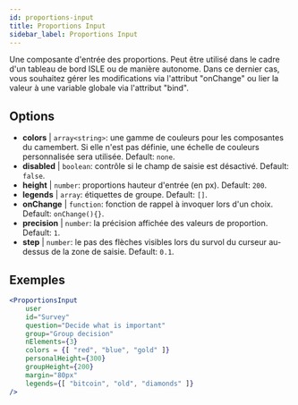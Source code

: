```yaml
---
id: proportions-input 
title: Proportions Input
sidebar_label: Proportions Input
---
```


Une composante d'entrée des proportions. Peut être utilisé dans le cadre d'un tableau de bord ISLE ou de manière autonome. Dans ce dernier cas, vous souhaitez gérer les modifications via l'attribut "onChange" ou lier la valeur à une variable globale via l'attribut "bind".

## Options

* __colors__ | `array<string>`: une gamme de couleurs pour les composantes du camembert. Si elle n'est pas définie, une échelle de couleurs personnalisée sera utilisée. Default: `none`.
* __disabled__ | `boolean`: contrôle si le champ de saisie est désactivé. Default: `false`.
* __height__ | `number`: proportions hauteur d'entrée (en px). Default: `200`.
* __legends__ | `array`: étiquettes de groupe. Default: `[]`.
* __onChange__ | `function`: fonction de rappel à invoquer lors d'un choix. Default: `onChange(){}`.
* __precision__ | `number`: la précision affichée des valeurs de proportion. Default: `1`.
* __step__ | `number`: le pas des flèches visibles lors du survol du curseur au-dessus de la zone de saisie. Default: `0.1`.


## Exemples

```jsx live
<ProportionsInput
    user
    id="Survey"
    question="Decide what is important"
    group="Group decision"
    nElements={3}
    colors = {[ "red", "blue", "gold" ]}
    personalHeight={300}
    groupHeight={200}
    margin="80px"
    legends={[ "bitcoin", "old", "diamonds" ]}
/>
```

